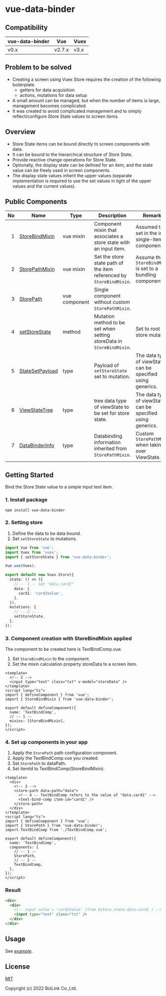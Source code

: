 # vue-data-binder

## Compatibility

| vue-data-binder | Vue    | Vuex |
| --------------- | ------ | ---- |
| v0.x            | v2.7.x | v3.x |

## Problem to be solved

- Creating a screen using Vuex Store requires the creation of the following boilerplate.
  - getters for data acquisition
  - actions, mutations for data setup
- A small amount can be managed, but when the number of items is large, management becomes complicated.
- It was created to avoid complicated management and to simply reflect/configure Store State values to screen items.

## Overview

- Store State items can be bound directly to screen components with data.
- It can be bound to the hierarchical structure of Store State.
- Provide reactive change operations for Store State.
- Optionally, the display state can be defined for an item, and the state value can be freely used in screen components.
- The display state values inherit the upper values (separate implementation is required to use the set values in light of the upper values and the current values).

## Public Components

|  No | Name                                             | Type          | Description                                                           | Remarks                                                      |
| --: | ------------------------------------------------ | ------------- | --------------------------------------------------------------------- | ------------------------------------------------------------ |
|   1 | [StoreBindMixin](./src/mixins/StoreBindMixin.ts) | vue mixin     | Component mixin that associates a store state with an input item.     | Assumed to be set in the input single-item component.        |
|   2 | [StorePathMixin](./src/mixins/StorePathMixin.ts) | vue mixin     | Set the store state path of the item referenced by `StoreBindMixin`.  | Assume that `StoreBindMixin` is set to a bundling component. |
|   3 | [StorePath](./src/components/StorePath.ts)       | vue component | Single component without custom `StorePathMixin`.                     |                                                              |
|   4 | [setStoreState](./src/store/StoreControl.ts)     | method        | Mutation method to be set when setting storeData in `StoreBindMixin`. | Set to root store mutation.                                  |
|   5 | [StateSetPayload](./src/store/StoreControl.ts)   | type          | Payload of `setStoreState` set to mutation.                           | The data type of viewState can be specified using generics.  |
|   6 | [ViewStateTree](./src/store/ViewStateTree.ts)    | type          | tree data type of viewState to be set for store state.                | The data type of viewState can be specified using generics.  |
|   7 | [DataBinderInfo](./src/mixins/helper.ts)         | type          | Databinding information inherited from `StorePathMixin`.              | Custom `StorePathMixin` when taking over ViewState.          |

## Getting Started

Bind the Store State value to a simple input text item.

### 1. Install package

```shell
npm install vue-data-binder
```

### 2. Setting store

1. Define the data to be data bound.
2. Set `setStoreState` to mutations.

```ts
import Vue from 'vue';
import Vuex from 'vuex';
import { setStoreState } from 'vue-data-binder';

Vue.use(Vuex);

export default new Vuex.Store({
  state: () => ({
    // -- 1 -- Set "data.card1"
    data: {
      card1: 'card1Value',
    },
  }),
  mutations: {
    // -- 2 --
    setStoreState,
  },
});
```

### 3. Component creation with StoreBindMixin applied

The component to be created here is TextBindComp.vue.

1. Set `StoreBindMixin` to the component.
2. Set the mixin calculation property storeData to a screen item.

```vue
<template>
  <!-- 2 -->
  <input type="text" class="txt" v-model="storeData" />
</template>
<script lang="ts">
import { defineComponent } from 'vue';
import { StoreBindMixin } from 'vue-data-binder';

export default defineComponent({
  name: 'TextBindComp',
  // -- 1 --
  mixins: [StoreBindMixin],
});
</script>
```

### 4. Set up components in your app

1. Apply the `StorePath` path configuration component.
2. Apply the TextBindComp.vue you created.
3. Set `StorePath` to dataPath.
4. Set itemId to TextBindComp(StoreBindMixin).

```vue
<template>
  <div>
    <!-- 3 -->
    <store-path data-path="data">
      <!-- 4 -- TextBindComp refers to the value of "data.card1" -->
      <text-bind-comp item-id="card1" />
    </store-path>
  </div>
</template>
<script lang="ts">
import { defineComponent } from 'vue';
import { StorePath } from 'vue-data-binder';
import TextBindComp from './TextBindComp.vue';

export default defineComponent({
  name: 'TextBindComp',
  components: {
    // -- 1 --
    StorePath,
    // -- 2 --
    TextBindComp,
  },
});
</script>
```

### Result

```html
<div>
  <div>
    <!-- input value = 'card1Value' (from $store.state.data.card1 ) -->
    <input type="text" class="txt" />
  </div>
</div>
```

## Usage

See [example](./example/).

## License

[MIT](./LICENSE)

Copyright (c) 2022 BizLink Co.,Ltd.
